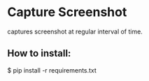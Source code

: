 # Capture Screenshot
captures screenshot at regular interval of time.

## How to install: 
$ pip install -r requirements.txt